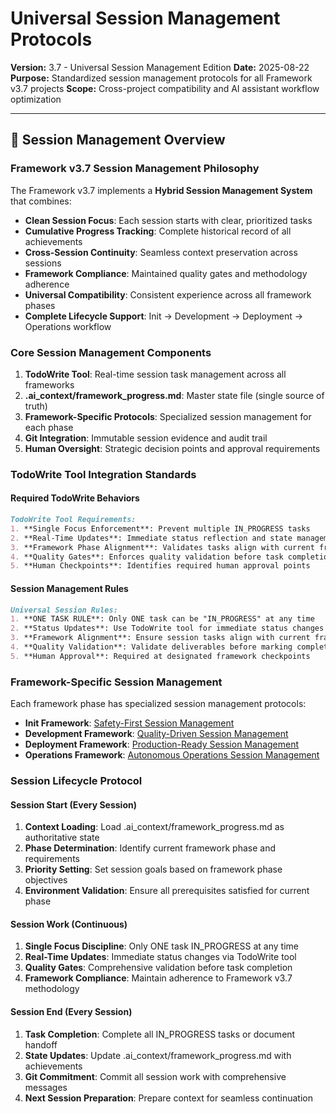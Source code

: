 # Universal Session Management Protocols

**Version:** 3.7 - Universal Session Management Edition
**Date:** 2025-08-22
**Purpose:** Standardized session management protocols for all Framework v3.7 projects
**Scope:** Cross-project compatibility and AI assistant workflow optimization

---

## 🎯 **Session Management Overview**

### **Framework v3.7 Session Management Philosophy**

The Framework v3.7 implements a **Hybrid Session Management System** that combines:
- **Clean Session Focus**: Each session starts with clear, prioritized tasks
- **Cumulative Progress Tracking**: Complete historical record of all achievements
- **Cross-Session Continuity**: Seamless context preservation across sessions
- **Framework Compliance**: Maintained quality gates and methodology adherence
- **Universal Compatibility**: Consistent experience across all framework phases
- **Complete Lifecycle Support**: Init → Development → Deployment → Operations workflow

### **Core Session Management Components**

1. **TodoWrite Tool**: Real-time session task management across all frameworks
2. **.ai_context/framework_progress.md**: Master state file (single source of truth)
3. **Framework-Specific Protocols**: Specialized session management for each phase
4. **Git Integration**: Immutable session evidence and audit trail
5. **Human Oversight**: Strategic decision points and approval requirements

### **TodoWrite Tool Integration Standards**

#### **Required TodoWrite Behaviors**
```markdown
TodoWrite Tool Requirements:
1. **Single Focus Enforcement**: Prevent multiple IN_PROGRESS tasks
2. **Real-Time Updates**: Immediate status reflection and state management
3. **Framework Phase Alignment**: Validates tasks align with current framework phase
4. **Quality Gates**: Enforces quality validation before task completion
5. **Human Checkpoints**: Identifies required human approval points
```

#### **Session Management Rules**
```markdown
Universal Session Rules:
1. **ONE TASK RULE**: Only ONE task can be "IN_PROGRESS" at any time
2. **Status Updates**: Use TodoWrite tool for immediate status changes
3. **Framework Alignment**: Ensure session tasks align with current framework phase
4. **Quality Validation**: Validate deliverables before marking completed
5. **Human Approval**: Required at designated framework checkpoints
```

### **Framework-Specific Session Management**

Each framework phase has specialized session management protocols:

- **Init Framework**: [Safety-First Session Management](init/session_management_protocols_init.md)
- **Development Framework**: [Quality-Driven Session Management](development/session_management_protocols_development.md)
- **Deployment Framework**: [Production-Ready Session Management](deployment/session_management_protocols_deployment.md)
- **Operations Framework**: [Autonomous Operations Session Management](operations/session_management_protocols_operations.md)

### **Session Lifecycle Protocol**

#### **Session Start (Every Session)**
1. **Context Loading**: Load .ai_context/framework_progress.md as authoritative state
2. **Phase Determination**: Identify current framework phase and requirements
3. **Priority Setting**: Set session goals based on framework phase objectives
4. **Environment Validation**: Ensure all prerequisites satisfied for current phase

#### **Session Work (Continuous)**
1. **Single Focus Discipline**: Only ONE task IN_PROGRESS at any time
2. **Real-Time Updates**: Immediate status changes via TodoWrite tool
3. **Quality Gates**: Comprehensive validation before task completion
4. **Framework Compliance**: Maintain adherence to Framework v3.7 methodology

#### **Session End (Every Session)**
1. **Task Completion**: Complete all IN_PROGRESS tasks or document handoff
2. **State Updates**: Update .ai_context/framework_progress.md with achievements
3. **Git Commitment**: Commit all session work with comprehensive messages
4. **Next Session Preparation**: Prepare context for seamless continuation
